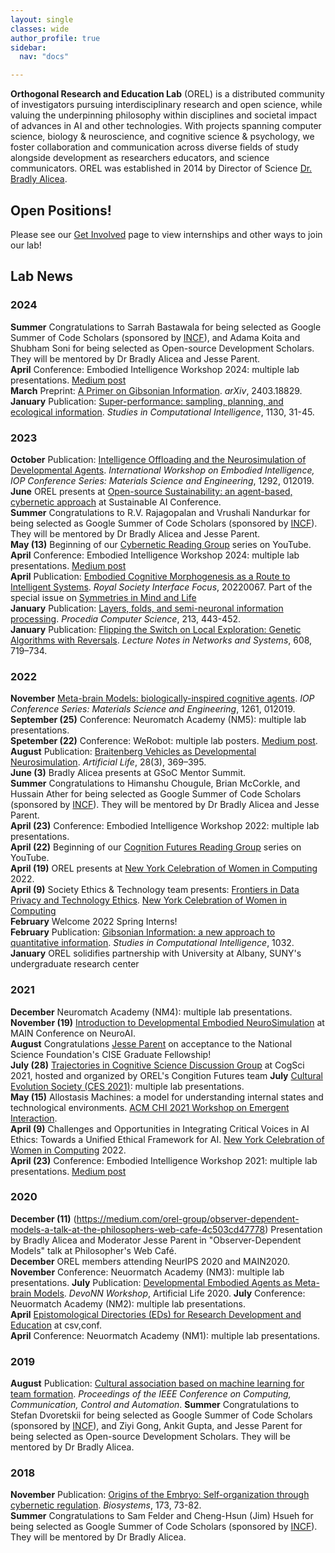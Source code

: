 ```yaml
---
layout: single
classes: wide
author_profile: true
sidebar:
  nav: "docs"

---  
```


**Orthogonal Research and Education Lab** (OREL) is a distributed community of investigators pursuing interdisciplinary research and open science, while valuing the underpinning philosophy within disciplines and societal impact of advances in AI and other technologies. With projects spanning computer science, biology & neuroscience, and cognitive science & psychology, we foster collaboration and communication across diverse fields of study alongside development as researchers educators, and science communicators. OREL was established in 2014 by Director of Science [Dr. Bradly Alicea](http://bradly-alicea.weebly.com/). 

## Open Positions!
Please see our [Get Involved](https://orel-group.github.io/join/) page to view internships and other ways to join our lab!   
 
## Lab News   

### 2024   
__Summer__  Congratulations to Sarrah Bastawala for being  selected as Google Summer of Code Scholars (sponsored by [INCF](https://incf.org)), and Adama Koita and Shubham Soni for being selected as Open-source Development Scholars. They will be mentored by Dr Bradly Alicea and Jesse Parent.     
__April__  Conference: Embodied Intelligence Workshop 2024: multiple lab presentations. [Medium post](https://medium.com/orel-group/its-time-for-embodied-intelligence-2024-570e3312b20b)     
__March__  Preprint: [A Primer on Gibsonian Information](https://arxiv.org/abs/2403.18829). _arXiv_, 2403.18829.     
__January__  Publication: [Super-performance: sampling, planning, and ecological information](http://link.springer.com/chapter/10.1007/978-3-031-50381-8_5). _Studies in Computational Intelligence_, 1130, 31-45.     

### 2023     
__October__  Publication: [Intelligence Offloading and the Neurosimulation of Developmental Agents](https://iopscience.iop.org/article/10.1088/1757-899X/1292/1/012019). _International Workshop on Embodied Intelligence, IOP Conference Series: Materials Science and Engineering_, 1292, 012019.     
__June__  OREL presents at [Open-source Sustainability: an agent-based, cybernetic approach](https://www.youtube.com/watch?v=x1BrHeMkQvA) at Sustainable AI Conference.     
__Summer__  Congratulations to R.V. Rajagopalan and Vrushali Nandurkar for being  selected as Google Summer of Code Scholars (sponsored by [INCF](https://incf.org)). They will be mentored by Dr Bradly Alicea and Jesse Parent.     
__May (13)__  Beginning of our [Cybernetic Reading Group](https://www.youtube.com/playlist?list=PL4RJ4xCetB62mYePTzoqX6SnuT1ZWTIn1) series on YouTube.     
__April__  Conference: Embodied Intelligence Workshop 2024: multiple lab presentations. [Medium post](https://medium.com/orel-group/its-time-for-embodied-intelligence-2024-570e3312b20b)     
__April__  Publication: [Embodied Cognitive Morphogenesis as a Route to Intelligent Systems](https://dx.doi.org/10.1098/rsfs.2022.0067). _Royal Society Interface Focus_, 20220067. Part of the special issue on [Symmetries in Mind and Life](https://symmetry.mindmatter.net/)      
__January__  Publication: [Layers, folds, and semi-neuronal information processing](https://www.sciencedirect.com/science/article/pii/S1877050922017811). _Procedia Computer Science_, 213, 443-452.    
__January__  Publication: [Flipping the Switch on Local Exploration: Genetic Algorithms with Reversals](https://arxiv.org/abs/2202.00912). _Lecture Notes in Networks and Systems_, 608, 719–734.    

### 2022    
__November__  [Meta-brain Models: biologically-inspired cognitive agents](https://iopscience.iop.org/article/10.1088/1757-899X/1261/1/012019). _IOP Conference Series: Materials Science and Engineering_, 1261, 012019.   
__September (25)__ Conference: Neuromatch Academy (NM5): multiple lab presentations.   
__Spetember (22)__  Conference: WeRobot: multiple lab posters. [Medium post](https://medium.com/orel-group/reflections-and-directions-werobot-2022-retrospective-a1a0818343d9).   
__August__  Publication: [Braitenberg Vehicles as Developmental Neurosimulation](https://direct.mit.edu/artl/article-abstract/28/3/369/112444/Braitenberg-Vehicles-as-Developmental). _Artificial Life_, 28(3), 369–395.    
__June (3)__  Bradly Alicea presents at GSoC Mentor Summit.    
__Summer__  Congratulations to Himanshu Chougule, Brian McCorkle, and Hussain Ather for being selected as Google Summer of Code Scholars (sponsored by [INCF](https://incf.org)). They will be mentored by Dr Bradly Alicea and Jesse Parent.     
__April (23)__  Conference: Embodied Intelligence Workshop 2022: multiple lab presentations.    
__April (22)__  Beginning of our [Cognition Futures Reading Group](https://www.youtube.com/playlist?list=PL4RJ4xCetB62qVVharAPLLHRD6KDTt0_l) series on YouTube.    
__April (19)__ OREL presents at [New York Celebration of Women in Computing](https://nycwic.org/) 2022.     
__April (9)__  Society Ethics & Technology team presents: [Frontiers in Data Privacy and Technology Ethics](https://www.youtube.com/watch?v=tncQLZKGJ5s&list=PL4RJ4xCetB63HFelOy__qN6MwyRoADkmZ&index=2). [New York Celebration of Women in Computing](https://nycwic.org/)    
__February__ Welcome 2022 Spring Interns!    
__February__ Publication: [Gibsonian Information: a new approach to quantitative information](https://link.springer.com/chapter/10.1007/978-3-030-96993-6_2). _Studies in Computational Intelligence_, 1032. ​   
__January__ OREL solidifies partnership with University at Albany, SUNY's undergraduate research center    

### 2021
__December__ Neuromatch Academy (NM4): multiple lab presentations.    
__November (19)__  [Introduction to Developmental Embodied NeuroSimulation](https://www.youtube.com/watch?v=4O2B-DY-aKk) at MAIN Conference on NeuroAI.    
__August__  Congratulations [Jesse Parent](https://jesparent.github.io/nsf) on acceptance to the National Science Foundation's CISE Graduate Fellowship!    
__July (28)__  [Trajectories in Cognitive Science Discussion Group](https://www.youtube.com/watch?v=U0QFbN1wntM) at CogSci 2021, hosted and organized by OREL's Congition Futures team
__July__  [Cultural Evolution Society (CES 2021)](https://culturalevolutionsociety.org/): multiple lab presentations.     
__May (15)__  Allostasis Machines: a model for understanding internal states and technological environments. [ACM CHI 2021 Workshop on Emergent Interaction](https://emergentinteraction.github.io/).    
__April (9)__  Challenges and Opportunities in Integrating Critical Voices in AI Ethics: Towards a Unified Ethical Framework for AI. [New York Celebration of Women in Computing](https://nycwic.org/) 2022.     
__April (23)__  Conference: Embodied Intelligence Workshop 2021: multiple lab presentations. [Medium post](https://medium.com/orel-group/eai-workshop-and-recent-saturday-morning-neurosim-conversations-34f170503f03)     

### 2020    
__December (11)__  (https://medium.com/orel-group/observer-dependent-models-a-talk-at-the-philosophers-web-cafe-4c503cd47778) Presentation by Bradly Alicea and Moderator Jesse Parent in "Observer-Dependent Models" talk at Philosopher's Web Café.    
__December__  OREL members attending NeurIPS 2020 and MAIN2020.    
__November__  Conference: Neuormatch Academy (NM3): multiple lab presentations. 
__July__   Publication: [Developmental Embodied Agents as Meta-brain Models](https://www.irit.fr/devonn/). _DevoNN Workshop_, Artificial Life 2020.
__July__  Conference: Neuormatch Academy (NM2): multiple lab presentations.    
__April__  [Epistomological Directories (EDs) for Research Development and Education](https://www.youtube.com/watch?v=fBcAV5g9C7s&list=PLg5zZXwt2ZW6Hbh4rL7XGcSQ3aOSS1_kG&index=10&t=14s&pp=iAQB) at csv,conf.    
__April__ Conference: Neuormatch Academy (NM1): multiple lab presentations.    

### 2019    
__August__  Publication: [Cultural association based on machine learning for team formation](https://arxiv.org/abs/1908.00234). _Proceedings of the IEEE Conference on Computing, Communication, Control and Automation_.
__Summer__  Congratulations to Stefan Dvoretskii for being selected as Google Summer of Code Scholars (sponsored by [INCF](https://incf.org)), and Ziyi Gong, Ankit Gupta, and Jesse Parent for being selected as Open-source Development Scholars. They will be mentored by Dr Bradly Alicea.  

### 2018    
__November__  Publication: [Origins of the Embryo: Self-organization through cybernetic regulation](https://www.sciencedirect.com/science/article/abs/pii/S0303264718302065?via%3Dihub). _Biosystems_, 173, 73-82.    
__Summer__  Congratulations to Sam Felder and Cheng-Hsun (Jim) Hsueh for being selected as Google Summer of Code Scholars (sponsored by [INCF](https://incf.org)). They will be mentored by Dr Bradly Alicea.    
